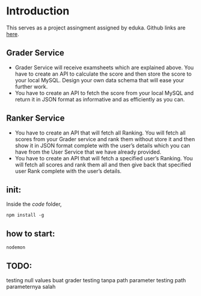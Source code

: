 # Introduction
This serves as a project assingment assigned by eduka. Github links are [here](https://github.com/skykykykykykykykykykykys/alpha-centauri).

## Grader Service
- Grader Service will receive examsheets which are explained above. You have to create an API to calculate the score and then store the score to your local MySQL. Design your own data schema that will ease your further work.
- You have to create an API to fetch the score from your local MySQL 
and return it in JSON format as informative and as efficiently as you can.
## Ranker Service
- You have to create an API that will fetch all Ranking. You will fetch all scores from your Grader service and rank them without store it and then show it in JSON format complete with the user’s details which you can have from the User Service that we have already provided.
- You have to create an API that will fetch a specified user’s Ranking. You will fetch all scores and rank them all and then give back that specified user Rank complete with the user’s details.

## init:
Inside the _code_ folder, 
```
npm install -g
```
## how to start:
```
nodemon
```




## TODO:
testing null values buat grader
testing tanpa path parameter
testing path parameternya salah